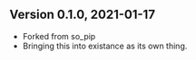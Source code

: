 Version 0.1.0, 2021-01-17
-----
- Forked from so_pip
- Bringing this into existance as its own thing.
